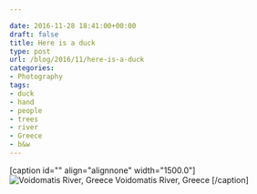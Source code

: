 ```yaml
---

date: 2016-11-28 18:41:00+00:00
draft: false
title: Here is a duck
type: post
url: /blog/2016/11/here-is-a-duck
categories:
- Photography
tags:
- duck
- hand
- people
- trees
- river
- Greece
- b&w
---
```


[caption id="" align="alignnone" width="1500.0"]![ Voidomatis River, Greece ](/images/2016-11-28-201611here-is-a-duck/image-asset.jpeg)
 Voidomatis River, Greece [/caption]
